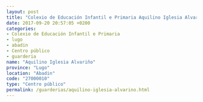 ```yaml
---
layout: post
title: "Colexio de Educación Infantil e Primaria Aquilino Iglesia Alvariño"
date: 2017-09-20 20:57:05 +0200
categories:
- Colexio de Educación Infantil e Primaria
- lugo
- abadin
- Centro público
- guarderia
name: "Aquilino Iglesia Alvariño"
province: "Lugo"
location: "Abadin"
code: "27000010"
type: "Centro público"
permalink: /guarderias/aquilino-iglesia-alvarino.html
---
```

